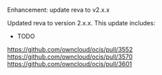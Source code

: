 Enhancement: update reva to v2.x.x

Updated reva to version 2.x.x. This update includes:

* TODO

https://github.com/owncloud/ocis/pull/3552
https://github.com/owncloud/ocis/pull/3570
https://github.com/owncloud/ocis/pull/3601

